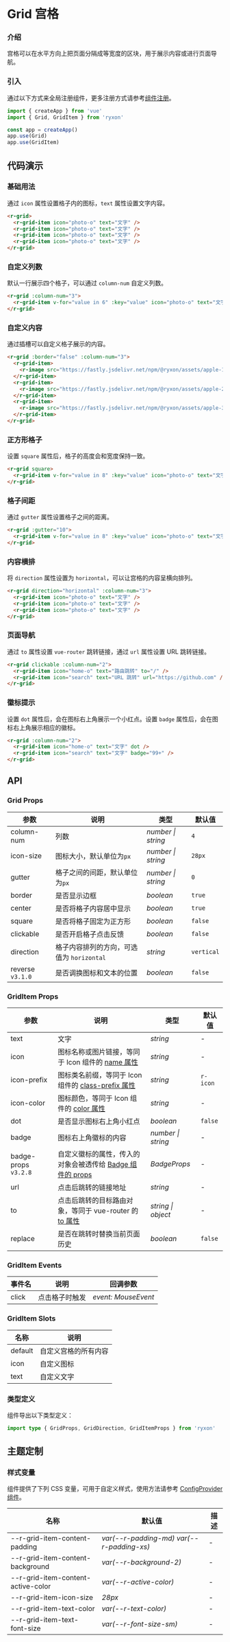 # Grid 宫格

### 介绍

宫格可以在水平方向上把页面分隔成等宽度的区块，用于展示内容或进行页面导航。

### 引入

通过以下方式来全局注册组件，更多注册方式请参考[组件注册](#/zh-CN/advanced-usage#zu-jian-zhu-ce)。

```js
import { createApp } from 'vue'
import { Grid, GridItem } from 'ryxon'

const app = createApp()
app.use(Grid)
app.use(GridItem)
```

## 代码演示

### 基础用法

通过 `icon` 属性设置格子内的图标，`text` 属性设置文字内容。

```html
<r-grid>
  <r-grid-item icon="photo-o" text="文字" />
  <r-grid-item icon="photo-o" text="文字" />
  <r-grid-item icon="photo-o" text="文字" />
  <r-grid-item icon="photo-o" text="文字" />
</r-grid>
```

### 自定义列数

默认一行展示四个格子，可以通过 `column-num` 自定义列数。

```html
<r-grid :column-num="3">
  <r-grid-item v-for="value in 6" :key="value" icon="photo-o" text="文字" />
</r-grid>
```

### 自定义内容

通过插槽可以自定义格子展示的内容。

```html
<r-grid :border="false" :column-num="3">
  <r-grid-item>
    <r-image src="https://fastly.jsdelivr.net/npm/@ryxon/assets/apple-1.jpeg" />
  </r-grid-item>
  <r-grid-item>
    <r-image src="https://fastly.jsdelivr.net/npm/@ryxon/assets/apple-2.jpeg" />
  </r-grid-item>
  <r-grid-item>
    <r-image src="https://fastly.jsdelivr.net/npm/@ryxon/assets/apple-3.jpeg" />
  </r-grid-item>
</r-grid>
```

### 正方形格子

设置 `square` 属性后，格子的高度会和宽度保持一致。

```html
<r-grid square>
  <r-grid-item v-for="value in 8" :key="value" icon="photo-o" text="文字" />
</r-grid>
```

### 格子间距

通过 `gutter` 属性设置格子之间的距离。

```html
<r-grid :gutter="10">
  <r-grid-item v-for="value in 8" :key="value" icon="photo-o" text="文字" />
</r-grid>
```

### 内容横排

将 `direction` 属性设置为 `horizontal`，可以让宫格的内容呈横向排列。

```html
<r-grid direction="horizontal" :column-num="3">
  <r-grid-item icon="photo-o" text="文字" />
  <r-grid-item icon="photo-o" text="文字" />
  <r-grid-item icon="photo-o" text="文字" />
</r-grid>
```

### 页面导航

通过 `to` 属性设置 `vue-router` 跳转链接，通过 `url` 属性设置 URL 跳转链接。

```html
<r-grid clickable :column-num="2">
  <r-grid-item icon="home-o" text="路由跳转" to="/" />
  <r-grid-item icon="search" text="URL 跳转" url="https://github.com" />
</r-grid>
```

### 徽标提示

设置 `dot` 属性后，会在图标右上角展示一个小红点。设置 `badge` 属性后，会在图标右上角展示相应的徽标。

```html
<r-grid :column-num="2">
  <r-grid-item icon="home-o" text="文字" dot />
  <r-grid-item icon="search" text="文字" badge="99+" />
</r-grid>
```

## API

### Grid Props

| 参数 | 说明 | 类型 | 默认值 |
| --- | --- | --- | --- |
| column-num | 列数 | _number \| string_ | `4` |
| icon-size | 图标大小，默认单位为`px` | _number \| string_ | `28px` |
| gutter | 格子之间的间距，默认单位为`px` | _number \| string_ | `0` |
| border | 是否显示边框 | _boolean_ | `true` |
| center | 是否将格子内容居中显示 | _boolean_ | `true` |
| square | 是否将格子固定为正方形 | _boolean_ | `false` |
| clickable | 是否开启格子点击反馈 | _boolean_ | `false` |
| direction | 格子内容排列的方向，可选值为 `horizontal` | _string_ | `vertical` |
| reverse `v3.1.0` | 是否调换图标和文本的位置 | _boolean_ | `false` |

### GridItem Props

| 参数 | 说明 | 类型 | 默认值 |
| --- | --- | --- | --- |
| text | 文字 | _string_ | - |
| icon | 图标名称或图片链接，等同于 Icon 组件的 [name 属性](#/zh-CN/icon#props) | _string_ | - |
| icon-prefix | 图标类名前缀，等同于 Icon 组件的 [class-prefix 属性](#/zh-CN/icon#props) | _string_ | `r-icon` |
| icon-color | 图标颜色，等同于 Icon 组件的 [color 属性](#/zh-CN/icon#props) | _string_ | - |
| dot | 是否显示图标右上角小红点 | _boolean_ | `false` |
| badge | 图标右上角徽标的内容 | _number \| string_ | - |
| badge-props `v3.2.8` | 自定义徽标的属性，传入的对象会被透传给 [Badge 组件的 props](#/zh-CN/badge#props) | _BadgeProps_ | - |
| url | 点击后跳转的链接地址 | _string_ | - |
| to | 点击后跳转的目标路由对象，等同于 vue-router 的 [to 属性](https://router.vuejs.org/zh/api/#to) | _string \| object_ | - |
| replace | 是否在跳转时替换当前页面历史 | _boolean_ | `false` |

### GridItem Events

| 事件名 | 说明           | 回调参数            |
| ------ | -------------- | ------------------- |
| click  | 点击格子时触发 | _event: MouseEvent_ |

### GridItem Slots

| 名称    | 说明                 |
| ------- | -------------------- |
| default | 自定义宫格的所有内容 |
| icon    | 自定义图标           |
| text    | 自定义文字           |

### 类型定义

组件导出以下类型定义：

```ts
import type { GridProps, GridDirection, GridItemProps } from 'ryxon'
```

## 主题定制

### 样式变量

组件提供了下列 CSS 变量，可用于自定义样式，使用方法请参考 [ConfigProvider 组件](/zh/component/config-provider.html)。

| 名称 | 默认值 | 描述 |
| --- | --- | --- |
| --r-grid-item-content-padding | _var(--r-padding-md) var(--r-padding-xs)_ | - |
| --r-grid-item-content-background | _var(--r-background-2)_ | - |
| --r-grid-item-content-active-color | _var(--r-active-color)_ | - |
| --r-grid-item-icon-size | _28px_ | - |
| --r-grid-item-text-color | _var(--r-text-color)_ | - |
| --r-grid-item-text-font-size | _var(--r-font-size-sm)_ | - |
